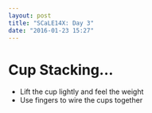 ```yaml
---
layout: post
title: "SCaLE14X: Day 3"
date: "2016-01-23 15:27"
---
```


# Cup Stacking...
+ Lift the cup lightly and feel the weight
+ Use fingers to wire the cups together
